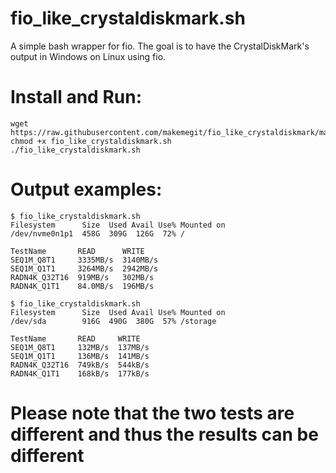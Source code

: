 # fio_like_crystaldiskmark.sh

A simple bash wrapper for fio. 
The goal is to have the CrystalDiskMark's output in Windows on Linux using fio.

# Install and Run: 
```console
wget https://raw.githubusercontent.com/makemegit/fio_like_crystaldiskmark/master/fio_like_crystaldiskmark.sh
chmod +x fio_like_crystaldiskmark.sh
./fio_like_crystaldiskmark.sh
```

# Output examples:

```console
$ fio_like_crystaldiskmark.sh
Filesystem      Size  Used Avail Use% Mounted on
/dev/nvme0n1p1  458G  309G  126G  72% /

TestName       READ      WRITE
SEQ1M_Q8T1     3335MB/s  3140MB/s
SEQ1M_Q1T1     3264MB/s  2942MB/s
RADN4K_Q32T16  919MB/s   302MB/s
RADN4K_Q1T1    84.0MB/s  196MB/s

$ fio_like_crystaldiskmark.sh
Filesystem      Size  Used Avail Use% Mounted on
/dev/sda        916G  490G  380G  57% /storage

TestName       READ     WRITE
SEQ1M_Q8T1     132MB/s  137MB/s
SEQ1M_Q1T1     136MB/s  141MB/s
RADN4K_Q32T16  749kB/s  544kB/s
RADN4K_Q1T1    168kB/s  177kB/s
```

# Please note that the two tests are different and thus the results can be different
